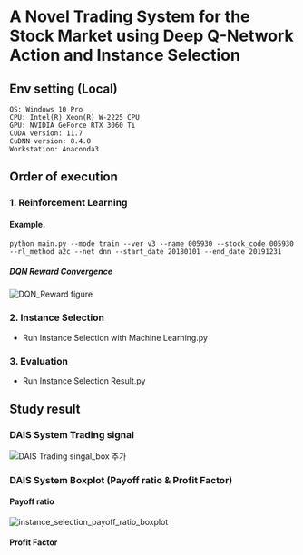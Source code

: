 # A Novel Trading System for the Stock Market using Deep Q-Network Action and Instance Selection
## Env setting (Local)
```
OS: Windows 10 Pro
CPU: Intel(R) Xeon(R) W-2225 CPU
GPU: NVIDIA GeForce RTX 3060 Ti
CUDA version: 11.7
CuDNN version: 8.4.0
Workstation: Anaconda3
```

## Order of execution
### 1. Reinforcement Learning 
#### Example.
```
python main.py --mode train --ver v3 --name 005930 --stock_code 005930 --rl_method a2c --net dnn --start_date 20180101 --end_date 20191231
```
##### DQN Reward Convergence
![DQN_Reward figure](https://github.com/pmsk98/DAIS-System/assets/45275607/07cce8b3-3917-4b60-92e3-d064d864ceda)


### 2. Instance Selection 
- Run Instance Selection with Machine Learning.py

### 3. Evaluation 
- Run Instance Selection Result.py
  
## Study result
### DAIS System Trading signal 
![DAIS Trading singal_box 추가](https://github.com/pmsk98/DAIS-System/assets/45275607/27ec4804-d80b-40ed-babe-1d951ffbc2bd)

### DAIS System Boxplot (Payoff ratio & Profit Factor)
#### Payoff ratio
![instance_selection_payoff_ratio_boxplot](https://github.com/pmsk98/DAIS-System/assets/45275607/7ac30e3a-d02d-4e6d-a5d0-9258e58d34ee)
#### Profit Factor


